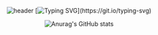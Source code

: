 <div align="center">
 
![header](https://capsule-render.vercel.app/api?type=waving&color=6994CDEE&text=&animation=twinkling&height=80)
[![Typing SVG](https://readme-typing-svg.demolab.com?font=Alkatra&weight=500&size=45&duration=3500&pause=3&color=6994CDEE&center=false&vCenter=false&multiline=true&repeat=true&width=1000&height=100&lines=Welcome+to+sangy227+GitHub!)](https://git.io/typing-svg)
 


![Anurag's GitHub stats](https://github-readme-stats.vercel.app/api?username=sangy227&show_icons=true&theme=radical)
